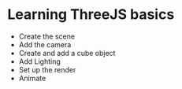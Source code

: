 # Learning ThreeJS basics
- Create the scene
- Add the camera
- Create and add a cube object
- Add Lighting
- Set up the render
- Animate 
